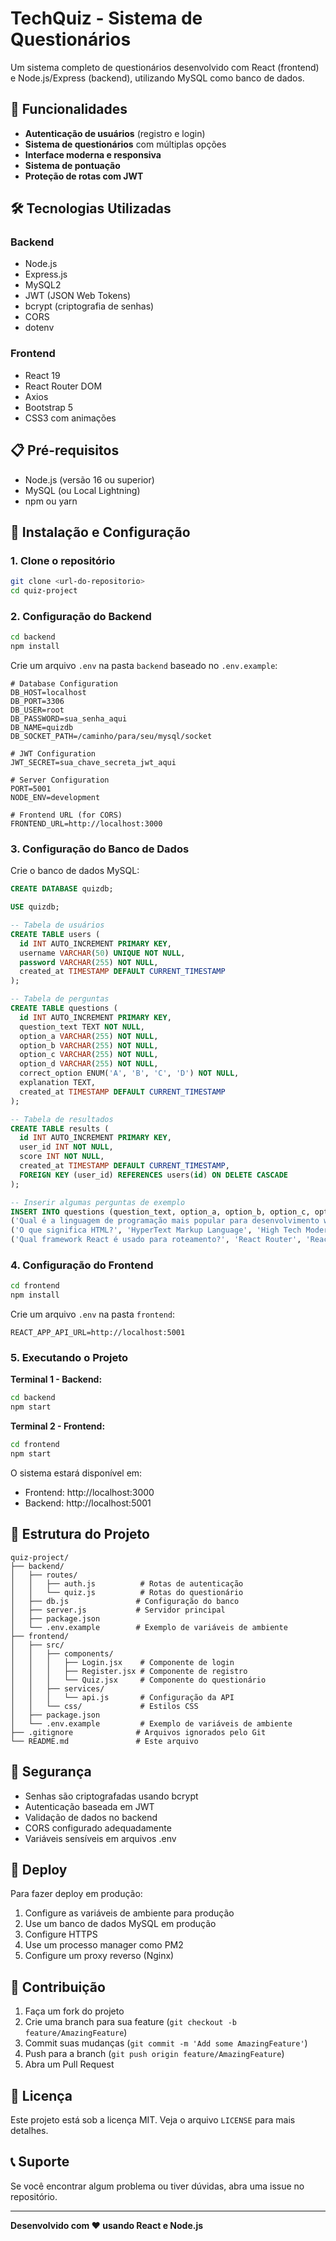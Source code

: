 # TechQuiz - Sistema de Questionários

Um sistema completo de questionários desenvolvido com React (frontend) e Node.js/Express (backend), utilizando MySQL como banco de dados.

## 🚀 Funcionalidades

- **Autenticação de usuários** (registro e login)
- **Sistema de questionários** com múltiplas opções
- **Interface moderna e responsiva**
- **Sistema de pontuação**
- **Proteção de rotas com JWT**

## 🛠️ Tecnologias Utilizadas

### Backend
- Node.js
- Express.js
- MySQL2
- JWT (JSON Web Tokens)
- bcrypt (criptografia de senhas)
- CORS
- dotenv

### Frontend
- React 19
- React Router DOM
- Axios
- Bootstrap 5
- CSS3 com animações

## 📋 Pré-requisitos

- Node.js (versão 16 ou superior)
- MySQL (ou Local Lightning)
- npm ou yarn

## 🔧 Instalação e Configuração

### 1. Clone o repositório
```bash
git clone <url-do-repositorio>
cd quiz-project
```

### 2. Configuração do Backend

```bash
cd backend
npm install
```

Crie um arquivo `.env` na pasta `backend` baseado no `.env.example`:

```env
# Database Configuration
DB_HOST=localhost
DB_PORT=3306
DB_USER=root
DB_PASSWORD=sua_senha_aqui
DB_NAME=quizdb
DB_SOCKET_PATH=/caminho/para/seu/mysql/socket

# JWT Configuration
JWT_SECRET=sua_chave_secreta_jwt_aqui

# Server Configuration
PORT=5001
NODE_ENV=development

# Frontend URL (for CORS)
FRONTEND_URL=http://localhost:3000
```

### 3. Configuração do Banco de Dados

Crie o banco de dados MySQL:

```sql
CREATE DATABASE quizdb;

USE quizdb;

-- Tabela de usuários
CREATE TABLE users (
  id INT AUTO_INCREMENT PRIMARY KEY,
  username VARCHAR(50) UNIQUE NOT NULL,
  password VARCHAR(255) NOT NULL,
  created_at TIMESTAMP DEFAULT CURRENT_TIMESTAMP
);

-- Tabela de perguntas
CREATE TABLE questions (
  id INT AUTO_INCREMENT PRIMARY KEY,
  question_text TEXT NOT NULL,
  option_a VARCHAR(255) NOT NULL,
  option_b VARCHAR(255) NOT NULL,
  option_c VARCHAR(255) NOT NULL,
  option_d VARCHAR(255) NOT NULL,
  correct_option ENUM('A', 'B', 'C', 'D') NOT NULL,
  explanation TEXT,
  created_at TIMESTAMP DEFAULT CURRENT_TIMESTAMP
);

-- Tabela de resultados
CREATE TABLE results (
  id INT AUTO_INCREMENT PRIMARY KEY,
  user_id INT NOT NULL,
  score INT NOT NULL,
  created_at TIMESTAMP DEFAULT CURRENT_TIMESTAMP,
  FOREIGN KEY (user_id) REFERENCES users(id) ON DELETE CASCADE
);

-- Inserir algumas perguntas de exemplo
INSERT INTO questions (question_text, option_a, option_b, option_c, option_d, correct_option, explanation) VALUES
('Qual é a linguagem de programação mais popular para desenvolvimento web?', 'Java', 'JavaScript', 'Python', 'C++', 'B', 'JavaScript é amplamente usado tanto no frontend quanto no backend.'),
('O que significa HTML?', 'HyperText Markup Language', 'High Tech Modern Language', 'Home Tool Markup Language', 'Hyperlink and Text Markup Language', 'A', 'HTML significa HyperText Markup Language.'),
('Qual framework React é usado para roteamento?', 'React Router', 'React Navigation', 'React Routes', 'React Links', 'A', 'React Router é a biblioteca padrão para roteamento em React.');
```

### 4. Configuração do Frontend

```bash
cd frontend
npm install
```

Crie um arquivo `.env` na pasta `frontend`:

```env
REACT_APP_API_URL=http://localhost:5001
```

### 5. Executando o Projeto

**Terminal 1 - Backend:**
```bash
cd backend
npm start
```

**Terminal 2 - Frontend:**
```bash
cd frontend
npm start
```

O sistema estará disponível em:
- Frontend: http://localhost:3000
- Backend: http://localhost:5001

## 📁 Estrutura do Projeto

```
quiz-project/
├── backend/
│   ├── routes/
│   │   ├── auth.js          # Rotas de autenticação
│   │   └── quiz.js          # Rotas do questionário
│   ├── db.js               # Configuração do banco
│   ├── server.js           # Servidor principal
│   ├── package.json
│   └── .env.example        # Exemplo de variáveis de ambiente
├── frontend/
│   ├── src/
│   │   ├── components/
│   │   │   ├── Login.jsx    # Componente de login
│   │   │   ├── Register.jsx # Componente de registro
│   │   │   └── Quiz.jsx     # Componente do questionário
│   │   ├── services/
│   │   │   └── api.js       # Configuração da API
│   │   └── css/             # Estilos CSS
│   ├── package.json
│   └── .env.example         # Exemplo de variáveis de ambiente
├── .gitignore              # Arquivos ignorados pelo Git
└── README.md               # Este arquivo
```

## 🔐 Segurança

- Senhas são criptografadas usando bcrypt
- Autenticação baseada em JWT
- Validação de dados no backend
- CORS configurado adequadamente
- Variáveis sensíveis em arquivos .env

## 🚀 Deploy

Para fazer deploy em produção:

1. Configure as variáveis de ambiente para produção
2. Use um banco de dados MySQL em produção
3. Configure HTTPS
4. Use um processo manager como PM2
5. Configure um proxy reverso (Nginx)

## 🤝 Contribuição

1. Faça um fork do projeto
2. Crie uma branch para sua feature (`git checkout -b feature/AmazingFeature`)
3. Commit suas mudanças (`git commit -m 'Add some AmazingFeature'`)
4. Push para a branch (`git push origin feature/AmazingFeature`)
5. Abra um Pull Request

## 📝 Licença

Este projeto está sob a licença MIT. Veja o arquivo `LICENSE` para mais detalhes.

## 📞 Suporte

Se você encontrar algum problema ou tiver dúvidas, abra uma issue no repositório.

---

**Desenvolvido com ❤️ usando React e Node.js**
